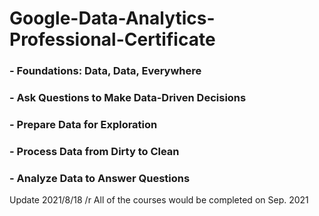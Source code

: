 # Google-Data-Analytics-Professional-Certificate

   ### - Foundations: Data, Data, Everywhere 
   ### - Ask Questions to Make Data-Driven Decisions 
   ### - Prepare Data for Exploration 
   ### - Process Data from Dirty to Clean
   ### - Analyze Data to Answer Questions
   
   Update 2021/8/18 /r
   All of the courses would be completed on Sep. 2021
